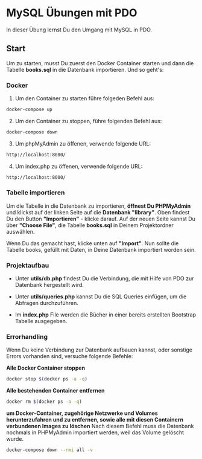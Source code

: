 # MySQL Übungen mit PDO

In dieser Übung lernst Du den Umgang mit MySQL in PDO.

## Start

Um zu starten, musst Du zuerst den Docker Container starten und dann die Tabelle **books.sql** in die Datenbank importieren. Und so geht's:

### Docker

1. Um den Container zu starten führe folgeden Befehl aus:

```bash
docker-compose up
```

2. Um den Container zu stoppen, führe folgenden Befehl aus:

```bash
docker-compose down
```

3. Um phpMyAdmin zu öffenen, verwende folgende URL:

```bash
http://localhost:8080/
```

4. Um index.php zu öffenen, verwende folgende URL:

```bash
http://localhost:8000/
```

### Tabelle importieren

Um die Tabelle in die Datenbank zu importieren, **öffnest Du PHPMyAdmin** und klickst auf der linken Seite auf die **Datenbank "library"**. Oben findest Du den Button **"Importieren"** - klicke darauf. Auf der neuen Seite kannst Du über **"Choose File"**, die Tabelle **books.sql** in Deinem Projektordner auswählen.

Wenn Du das gemacht hast, klicke unten auf **"Import"**. Nun sollte die Tabelle books, gefüllt mit Daten, in Deine Datenbank importiert worden sein.

### Projektaufbau

- Unter **utils/db.php** findest Du die Verbindung, die mit Hilfe von PDO zur Datenbank hergestellt wird.

- Unter **utils/queries.php** kannst Du die SQL Queries einfügen, um die Abfragen durchzuführen.

- Im **index.php** File werden die Bücher in einer bereits erstellten Bootstrap Tabelle ausgegeben.

### Errorhandling

Wenn Du keine Verbindung zur Datenbank aufbauen kannst, oder sonstige Errors vorhanden sind, versuche folgende Befehle:

**Alle Docker Container stoppen**

```bash
docker stop $(docker ps -a -q)
```

**Alle bestehenden Container entfernen**

```bash
docker rm $(docker ps -a -q)
```

**um Docker-Container, zugehörige Netzwerke und Volumes herunterzufahren und zu entfernen, sowie alle mit diesen Containern verbundenen Images zu löschen**
Nach diesem Befehl muss die Datenbank nochmals in PHPMyAdmin importiert werden, weil das Volume gelöscht wurde.

```bash
docker-compose down --rmi all -v
```
